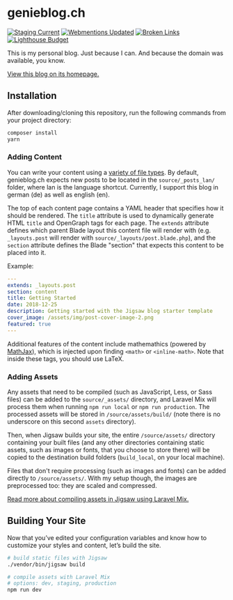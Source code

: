 # genieblog.ch

<!-- markdown-link-check-disable -->
[![Staging Current](https://github.com/GenieTim/genieblog.ch/workflows/Publish%20Staging/badge.svg)](https://github.com/GenieTim/genieblog.ch/actions?query=workflow%3A%22Publish+Staging%22)
[![Webmentions Updated](https://github.com/GenieTim/genieblog.ch/workflows/Fetch%20Webmentions/badge.svg)](https://github.com/GenieTim/genieblog.ch/actions?query=workflow%3A%22Fetch+Webmentions%22)
[![Broken Links](https://github.com/GenieTim/genieblog.ch/workflows/Check%20Markdown%20links/badge.svg)](https://github.com/GenieTim/genieblog.ch/actions?query=workflow%3A%22Check+Markdown+links%22)
[![Lighthouse Budget](https://github.com/GenieTim/genieblog.ch/workflows/Lighthouse%20Budget%20Check/badge.svg)](https://github.com/GenieTim/genieblog.ch/actions?query=workflow%3A%22Lighthouse+Budget+Check%22)
<!-- markdown-link-check-enable -->

This is my personal blog.
Just because I can.
And because the domain was available, you know.

[View this blog on its homepage.](https://genieblog.ch/)

## Installation

After downloading/cloning this repository, run the following commands from your project directory:

```bash
composer install
yarn
```

### Adding Content

You can write your content using a [variety of file types](http://jigsaw.tighten.co/docs/content-other-file-types/). 
By default, genieblog.ch expects new posts to be located in the `source/_posts_lan/` folder, where lan is the language shortcut. 
Currently, I support this blog in german (de) as well as english (en).

The top of each content page contains a YAML header that specifies how it should be rendered. 
The `title` attribute is used to dynamically generate HTML `title` and OpenGraph tags for each page. 
The `extends` attribute defines which parent Blade layout this content file will render with 
(e.g. `_layouts.post` will render with `source/_layouts/post.blade.php`), 
and the `section` attribute defines the Blade "section" that expects this content to be placed into it.

Example:

```yaml
---
extends: _layouts.post
section: content
title: Getting Started
date: 2018-12-25
description: Getting started with the Jigsaw blog starter template
cover_image: /assets/img/post-cover-image-2.png
featured: true
---
```

Additional features of the content include mathemathics (powered by [MathJax](http://docs.mathjax.org/en/latest/index.html)), 
which is injected upon finding `<math>` or `<inline-math>`. 
Note that inside these tags, you should use LaTeX.

### Adding Assets

Any assets that need to be compiled (such as JavaScript, Less, or Sass files) can be added to the `source/_assets/` directory, 
and Laravel Mix will process them when running `npm run local` or `npm run production`. 
The processed assets will be stored in `/source/assets/build/` (note there is no underscore on this second `assets` directory).

Then, when Jigsaw builds your site, the entire `/source/assets/` directory containing your built files 
(and any other directories containing static assets, such as images or fonts, that you choose to store there) 
will be copied to the destination build folders (`build_local`, on your local machine).

Files that don't require processing (such as images and fonts) can be added directly to `/source/assets/`.
With my setup though, the images are preprocessed too: they are scaled and compressed.

[Read more about compiling assets in Jigsaw using Laravel Mix.](http://jigsaw.tighten.co/docs/compiling-assets/)

## Building Your Site

Now that you’ve edited your configuration variables and know how to customize your styles and content, let’s build the site.

```bash
# build static files with Jigsaw
./vendor/bin/jigsaw build

# compile assets with Laravel Mix
# options: dev, staging, production
npm run dev
```
